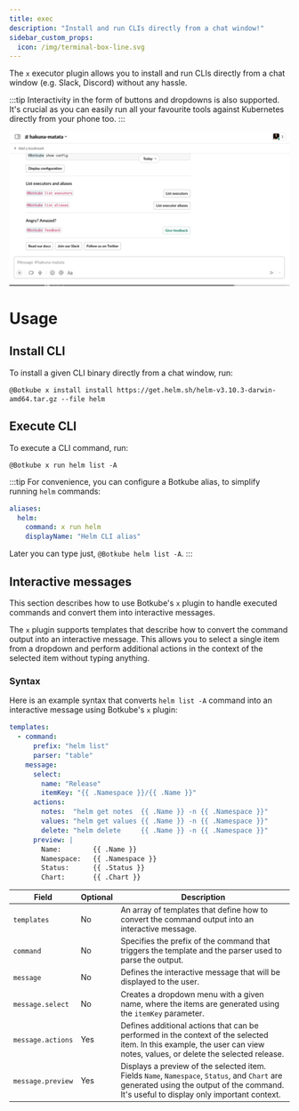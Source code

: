 ```yaml
---
title: exec
description: "Install and run CLIs directly from a chat window!"
sidebar_custom_props: 
  icon: /img/terminal-box-line.svg
---
```


The `x` executor plugin allows you to install and run CLIs directly from a chat window (e.g. Slack, Discord) without any hassle. 

:::tip
Interactivity in the form of buttons and dropdowns is also supported. It's crucial as you can easily run all your favourite tools against Kubernetes directly from your phone too.
:::

![x-demo](../assets/demo-x.gif)

# Usage

## Install CLI

To install a given CLI binary directly from a chat window, run:

```
@Botkube x install install https://get.helm.sh/helm-v3.10.3-darwin-amd64.tar.gz --file helm
```

## Execute CLI

To execute a CLI command, run:

```
@Botkube x run helm list -A
```

:::tip
For convenience, you can configure a Botkube alias, to simplify running `helm` commands:

```yaml
aliases:
  helm:
    command: x run helm
    displayName: "Helm CLI alias"
```
Later you can type just, `@Botkube helm list -A`.
:::

## Interactive messages

This section describes how to use Botkube's `x` plugin to handle executed commands and convert them into interactive messages.

The `x` plugin supports templates that describe how to convert the command output into an interactive message. This allows you to select a single item from a dropdown and perform additional actions in the context of the selected item without typing anything.

### Syntax

Here is an example syntax that converts `helm list -A` command into an interactive message using Botkube's `x` plugin:

```yaml
templates:
  - command:
      prefix: "helm list"
      parser: "table"
    message:
      select:
        name: "Release"
        itemKey: "{{ .Namespace }}/{{ .Name }}"
      actions:
        notes:  "helm get notes  {{ .Name }} -n {{ .Namespace }}"
        values: "helm get values {{ .Name }} -n {{ .Namespace }}"
        delete: "helm delete     {{ .Name }} -n {{ .Namespace }}"
      preview: |
        Name:        {{ .Name }}
        Namespace:   {{ .Namespace }}
        Status:      {{ .Status }}
        Chart:       {{ .Chart }}
```


| Field             | Optional | Description                                                                                                                                                                              |
|-------------------|----------|------------------------------------------------------------------------------------------------------------------------------------------------------------------------------------------|
| `templates`       | No       | An array of templates that define how to convert the command output into an interactive message.                                                                                         |
| `command`         | No       | Specifies the prefix of the command that triggers the template and the parser used to parse the output.                                                                                  |
| `message`         | No       | Defines the interactive message that will be displayed to the user.                                                                                                                      |
| `message.select`  | No       | Creates a dropdown menu with a given name, where the items are generated using the `itemKey` parameter.                                                                                  |
| `message.actions` | Yes      | Defines additional actions that can be performed in the context of the selected item. In this example, the user can view notes, values, or delete the selected release.                  |
| `message.preview` | Yes      | Displays a preview of the selected item. Fields `Name`, `Namespace`, `Status`, and `Chart` are generated using the output of the command. It's useful to display only important context. |
